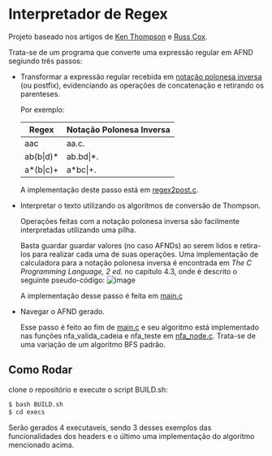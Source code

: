 # Interpretador de Regex
Projeto baseado nos artigos de [Ken Thompson](https://dl.acm.org/doi/pdf/10.1145/363347.363387) e [Russ Cox](https://swtch.com/~rsc/regexp/regexp1.html).

Trata-se de um programa que converte uma expressão regular em AFND segiundo três passos:

- Transformar a expressão regular recebida em [notação polonesa inversa](https://pt.wikipedia.org/wiki/Nota%C3%A7%C3%A3o_polonesa_inversa) (ou postfix), evidenciando as operações
  de concatenação e retirando os parenteses.

  Por exemplo:

  |    Regex     |   Notação Polonesa Inversa   |
  | ------------ | -----------------------------|
  |     aac      |            aa.c.             |
  |   ab(b\|d)\*   |           ab.bd\|\*.           |
  |   a\*(b\|c)+   |           a*bc\|+.            |

  A implementação deste passo está em [regex2post.c](includes/regex2post.c).




- Interpretar o texto utilizando os algoritmos de conversão de Thompson.
  
  Operações feitas com a notação polonesa inversa são facilmente interpretadas utilizando uma pilha.
  
  Basta guardar guardar valores (no caso AFNDs) ao serem lidos e retira-los para realizar cada uma de suas operações.    Uma implementação de calculadora para a notação polonesa inversa é encontrada em *The C Programming Language, 2 ed.*   no capítulo 4.3, onde é descrito o seguinte pseudo-código: ![image](https://github.com/user-attachments/assets/ad04a279-dca5-4347-b0ce-3562b6a0e97e)

  A implementação desse passo é feita em [main.c](main.c)




- Navegar o AFND gerado.
 
  Esse passo é feito ao fim de [main.c](main.c) e seu algoritmo está implementado nas funções nfa_valida_cadeia e nfa_teste em [nfa_node.c](includes/nfa_node.c). Trata-se de uma variação de um algoritmo BFS padrão.

## Como Rodar
clone o repositório e execute o script BUILD.sh:
```bash
$ bash BUILD.sh
$ cd execs
```
Serão gerados 4 executaveis, sendo 3 desses exemplos das funcionalidades dos headers e o último uma implementação do 
algoritmo mencionado acima.



